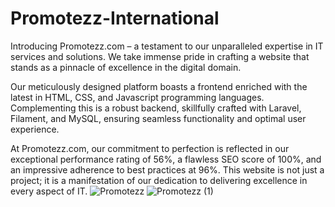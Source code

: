 # Promotezz-International
Introducing Promotezz.com – a testament to our unparalleled expertise in IT services and solutions. We take immense pride in crafting a website that stands as a pinnacle of excellence in the digital domain.

Our meticulously designed platform boasts a frontend enriched with the latest in HTML, CSS, and Javascript programming languages. Complementing this is a robust backend, skillfully crafted with Laravel, Filament, and MySQL, ensuring seamless functionality and optimal user experience.

At Promotezz.com, our commitment to perfection is reflected in our exceptional performance rating of 56%, a flawless SEO score of 100%, and an impressive adherence to best practices at 96%. This website is not just a project; it is a manifestation of our dedication to delivering excellence in every aspect of IT.
![Promotezz](https://github.com/Promotezz/Promotezz-International/assets/156686857/ffe0678f-c24b-4c0a-851c-dc5380dffbc4)
![Promotezz (1)](https://github.com/Promotezz/Promotezz-International/assets/156686857/10a2da96-2848-4e0e-830a-a7b3ef71501a)
